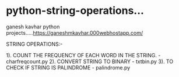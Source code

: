 # python-string-operations...
ganesh kavhar python projects.....https://ganeshmkavhar.000webhostapp.com/

STRING OPERATIONS:-

1). COUNT THE FREQUENCY OF EACH WORD IN THE STRING. - charfreqcount.py
2). CONVERT STRING TO BINARY - txtbin.py
3). TO CHECK IF STRING IS PALINDROME - palindrome.py
